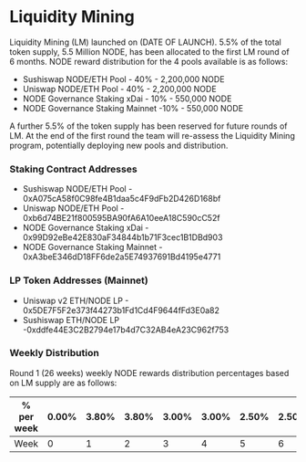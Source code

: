 
# Liquidity Mining

Liquidity Mining (LM) launched on (DATE OF LAUNCH). 5.5% of the total token supply, 5.5 Million NODE, has been allocated to the first LM round of 6 months. NODE reward distribution for the 4 pools available is as follows:

- Sushiswap NODE/ETH Pool - 40% - 2,200,000 NODE
- Uniswap NODE/ETH Pool - 40% - 2,200,000 NODE
- NODE Governance Staking xDai - 10% - 550,000 NODE
- NODE Governance Staking Mainnet -10% - 550,000 NODE

A further 5.5% of the token supply has been reserved for future rounds of LM. At the end of the first round the team will re-assess the Liquidity Mining program, potentially deploying new pools and distribution.

### Staking Contract Addresses
- Sushiswap NODE/ETH Pool - 0xA075cA58f0C98fe4B1daa5c4F9dFb2D426D168bf
- Uniswap NODE/ETH Pool - 0xb6d74BE21f800595BA90fA6A10eeA18C590cC52f
- NODE Governance Staking xDai - 0x99D92eBe42E830aF34844b1b71F3cec1B1DBd903
- NODE Governance Staking Mainnet - 0xA3beE346dD18FF6de2a5E74937691Bd4195e4771

### LP Token Addresses (Mainnet)
- Uniswap v2 ETH/NODE LP - 0x5DE7F5F2e373f44273b1Fd1Cd4F9644fFd3E0a82
- Sushiswap ETH/NODE LP -0xddfe44E3C2B2794e17b4d7C32AB4eA23C962f753
### Weekly Distribution

Round 1 (26 weeks) weekly NODE rewards distribution percentages based on LM supply are as follows:

| % per week | 0.00% | 3.80% | 3.80% | 3.00% | 3.00% | 2.50% | 2.50% | 2.50% | 2.50% | 2.60% | 2.80% | 3.00% | 3.20% | 3.40% | 3.60% | 3.80% | 4.00% | 4.20% | 4.40% | 4.60% | 4.80% | 5.00% | 5.20% | 5.40% | 5.60% | 5.80% | 5.00% |
| ---------- | ----- | ----- | ----- | ----- | ----- | ----- | ----- | ----- | ----- | ----- | ----- | ----- | ----- | ----- | ----- | ----- | ----- | ----- | ----- | ----- | ----- | ----- | ----- | ----- | ----- | ----- | ----- |
| Week       | 0     | 1     | 2     | 3     | 4     | 5     | 6     | 7     | 8     | 9     | 10    | 11    | 12    | 13    | 14    | 15    | 16    | 17    | 18    | 19    | 20    | 21    | 22    | 23    | 24    | 25    | 26    |
